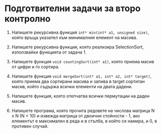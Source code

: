 # Подготвителни задачи за второ контролно
1. Напишете рекурсивна функция `int* min(int* a1, unsigned size)`, която връща указател към минималния елемент на масива.

2. Напишете рекурсивна функция, която реализира SelectionSort, използвайки функцията от задача 1.

3. Напишете функция `void countingSort(int* a1)`, която приема масив от цифри и го сортира. 

4. Напишете функция `void mergeSort(int* a1, int* a2, int* target)`, която приема два сортирани масива и запива в target сортитан масив, който съдържа всички елементи на двата дадени.

5. Напишете функция, която отепчатва всички пермутации на даден масив.

6. Напишете програма, която прочита редовете на числова матрица N x N (N < 10) и извежда матрица от двоични стойности - 1, ако елементът е максимален в реда и в стълба, в който се намира, и 0, в противен случай.
